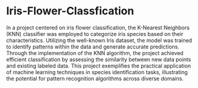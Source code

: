 # Iris-Flower-Classfication
In a project centered on iris flower classification, the K-Nearest Neighbors (KNN) classifier was employed to categorize iris species based on their characteristics. Utilizing the well-known Iris dataset, the model was trained to identify patterns within the data and generate accurate predictions. Through the implementation of the KNN algorithm, the project achieved efficient classification by assessing the similarity between new data points and existing labeled data. This project exemplifies the practical application of machine learning techniques in species identification tasks, illustrating the potential for pattern recognition algorithms across diverse domains.

